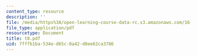 ```yaml
---
content_type: resource
description: ''
file: /media/https%3A/open-learning-course-data-rc.s3.amazonaws.com/16-01-unified-engineering-i-ii-iii-iv-fall-2005-spring-2006/7fffb1ba534ed65c0a42d0ee62ca3786_t8.pdf
file_type: application/pdf
resourcetype: Document
title: t8.pdf
uid: 7fffb1ba-534e-d65c-0a42-d0ee62ca3786
---
```

